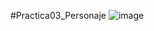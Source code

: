 #Practica03_Personaje
![image](https://github.com/Joa9cv28/SimulacionPorComputadora--JoanineCordova/assets/142274946/db5712d9-2980-4170-aeb8-7bb0dc68ca32)
